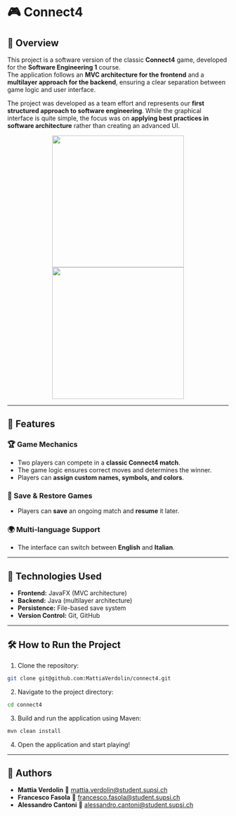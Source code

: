 # 🎮 Connect4

## 📝 Overview
This project is a software version of the classic **Connect4** game, developed for the **Software Engineering 1** course.  
The application follows an **MVC architecture for the frontend** and a **multilayer approach for the backend**, ensuring a clear separation between game logic and user interface.

The project was developed as a team effort and represents our **first structured approach to software engineering**. While the graphical interface is quite simple, the focus was on **applying best practices in software architecture** rather than creating an advanced UI.

<p align="center">
  <img src="https://github.com/user-attachments/assets/49621142-20f1-47a3-a01f-9e83d3cd3208" height="300px">
  <img src="https://github.com/user-attachments/assets/40557489-1cdb-4217-9f50-d89f19f355e8" height="300px">
</p>


---
## 🚀 Features
### 🏆 Game Mechanics
- Two players can compete in a **classic Connect4 match**.
- The game logic ensures correct moves and determines the winner.
- Players can **assign custom names, symbols, and colors**.

### 💾 Save & Restore Games
- Players can **save** an ongoing match and **resume** it later.

### 🌍 Multi-language Support
- The interface can switch between **English** and **Italian**.

---
## 🔧 Technologies Used
- **Frontend:** JavaFX (MVC architecture)
- **Backend:** Java (multilayer architecture)
- **Persistence:** File-based save system
- **Version Control:** Git, GitHub

---
## 🛠️ How to Run the Project
1. Clone the repository:
```bash
git clone git@github.com:MattiaVerdolin/connect4.git
```
2. Navigate to the project directory:
```bash
cd connect4
```
3. Build and run the application using Maven:
```bash
mvn clean install
```

4. Open the application and start playing!

---
## 👤 Authors
- **Mattia Verdolin** 📧 [mattia.verdolin@student.supsi.ch](mailto:mattia.verdolin@student.supsi.ch)
- **Francesco Fasola** 📧 [francesco.fasola@student.supsi.ch](mailto:francesco.fasola@student.supsi.ch)
- **Alessandro Cantoni** 📧 [alessandro.cantoni@student.supsi.ch](mailto:alessandro.cantoni@student.supsi.ch)  
